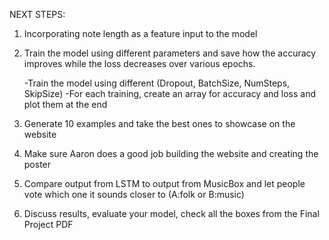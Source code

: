 NEXT STEPS:

1) Incorporating note length as a feature input to the model

2) Train the model using different parameters and save how the accuracy improves while the loss
   decreases over various epochs.

   -Train the model using different (Dropout, BatchSize, NumSteps, SkipSize)
   -For each training, create an array for accuracy and loss and plot them at the end

3) Generate 10 examples and take the best ones to showcase on the website

4) Make sure Aaron does a good job building the website and creating the poster

5) Compare output from LSTM to output from MusicBox and let people vote which one it sounds
   closer to (A:folk or B:music)

6) Discuss results, evaluate your model, check all the boxes from the Final Project PDF